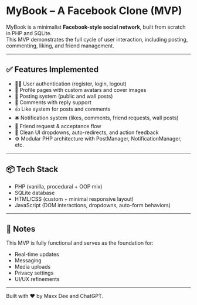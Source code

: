 # MyBook – A Facebook Clone (MVP)

MyBook is a minimalist **Facebook-style social network**, built from scratch in PHP and SQLite.  
This MVP demonstrates the full cycle of user interaction, including posting, commenting, liking, and friend management.

---

## ✅ Features Implemented

- 🧍‍♂️ User authentication (register, login, logout)
- 📝 Profile pages with custom avatars and cover images
- 🧱 Posting system (public and wall posts)
- 💬 Comments with reply support
- 👍 Like system for posts and comments
- 🛎️ Notification system (likes, comments, friend requests, wall posts)
- 👥 Friend request & acceptance flow
- 🎯 Clean UI dropdowns, auto-redirects, and action feedback
- ⚙️ Modular PHP architecture with PostManager, NotificationManager, etc.

---

## 📦 Tech Stack

- PHP (vanilla, procedural + OOP mix)
- SQLite database
- HTML/CSS (custom + minimal responsive layout)
- JavaScript (DOM interactions, dropdowns, auto-form behaviors)

---

## 🚧 Notes

This MVP is fully functional and serves as the foundation for:
- Real-time updates
- Messaging
- Media uploads
- Privacy settings
- UI/UX refinements

---

Built with ❤️ by Maxx Dee and ChatGPT.
